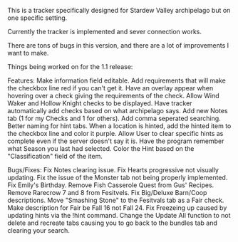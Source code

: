 This is a tracker specifically designed for Stardew Valley archipelago but on one specific setting.

Currently the tracker is implemented and sever connection works. 

There are tons of bugs in this version, and there are a lot of improvements I want to make.

Things being worked on for the 1.1 release:

Features:
  Make information field editable.
  Add requirements that will make the checkbox line red if you can't get it.
  Have an overlay appear when hovering over a check giving the requirements of the check.
  Allow Wind Waker and Hollow Knight checks to be displayed.
  Have tracker automatically add checks based on what archipelago says.
  Add new Notes tab (1 for my Checks and 1 for others).
  Add comma seperated searching.
  Better naming for hint tabs.
  When a location is hinted, add the hinted item to the checkbox line and color it purple.
  Allow User to clear specific hints as complete even if the server doesn't say it is.
  Have the program remember what Season you last had selected.
  Color the Hint based on the "Classification" field of the item.

Bugs/Fixes:
  Fix Notes clearing issue.
  Fix Hearts progressive not visually updating.
  Fix the issue of the Monster tab not being properly implemented.
  Fix Emily's Birthday.
  Remove Fish Casserole Quest from Gus' Recipes.
  Remove Rarecrow 7 and 8 from Fesitvels.
  Fix Big/Deluxe Barn/Coop descriptions.
  Move "Smashing Stone" to the Fesitvals tab as a Fair check. Make description for Fair be Fall 16 not Fall 24.
  Fix Freezeing up caused by updating hints via the !hint command.
  Change the Update All function to not delete and recreate tabs causing you to go back to the bundles tab and clearing your search.
